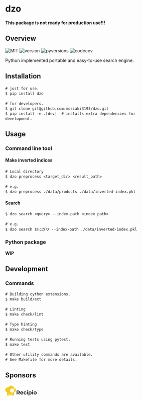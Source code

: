 # dzo
**This package is not ready for production use!!!**

## Overview
![MIT](https://img.shields.io/pypi/l/dzo.svg)
![version](https://img.shields.io/pypi/v/dzo.svg)
![pyversions](https://img.shields.io/pypi/pyversions/dzo.svg)
![codecov](https://codecov.io/gh/moriaki3193/dzo/branch/master/graph/badge.svg)

Python implemented portable and easy-to-use search engine.

## Installation
```shell
# just for use.
$ pip install dzo

# for developers.
$ git clone git@github.com:moriaki3193/dzo.git
$ pip install -e .[dev]  # installs extra dependencies for development.
```

## Usage
### Command line tool
#### Make inverted indices
```shell
# Local directory
$ dzo preprocess <target_dir> <result_path>

# e.g.
$ dzo preprocess ./data/products ./data/inverted-index.pkl
```

#### Search
```shell
$ dzo search <query> --index-path <index_path>

# e.g.
$ dzo search おにぎり --index-path ./data/inverted-index.pkl
```

### Python package
**WIP**

## Development
### Commands
```shell
# Building cython extensions.
$ make build/ext

# Linting
$ make check/lint

# Type hinting
$ make check/type

# Running tests using pytest.
$ make test

# Other utility commands are available.
# See Makefile for more details.
```

## Sponsors
<div style='max-width: 100px;'>

[![Recipio Inc.](./.images/recipio-logo.png)](http://about.recipio.jp/)
</div>
